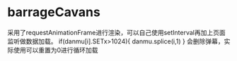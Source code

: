 # barrageCavans

采用了requestAnimationFrame进行渲染，可以自己使用setInterval再加上页面监听做数据加载。
if(danmu[i].SETx>1024){
	danmu.splice(i,1)
}
会删除弹幕，实际使用可以重置为0进行循环加载
